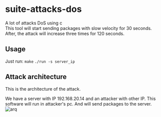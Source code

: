 # suite-attacks-dos
A lot of attacks DoS using c<br>
This tool will start sending packages with slow velocity for 30 seconds. After, the
attack will increase three times for 120 seconds.
## Usage
Just run:
`make`
`./run -s server_ip`
## Attack architecture
This is the architecture of the attack.

We have a server with IP 192.168.20.14 and an attacker with other IP.
This software will run in attacker's pc. And will send packages to
the server.
![arq](https://raw.githubusercontent.com/wiki/TiagoAssuncao/suite-attacks-dos/arq.png)
